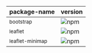 |package-name|version|
|-|-|
|<sup>bootstrap</sup>|![npm](https://img.shields.io/npm/v/bootstrap?color=0d1117&label=%20&style=flat-square)|
|<sup>leaflet</sup>|![npm](https://img.shields.io/npm/v/leaflet?color=484f58&label=%20&style=flat-square)|
|<sup>leaflet-minimap</sup>|![npm](https://img.shields.io/npm/v/leaflet-minimap?color=0d1117&label=%20&style=flat-square)|
